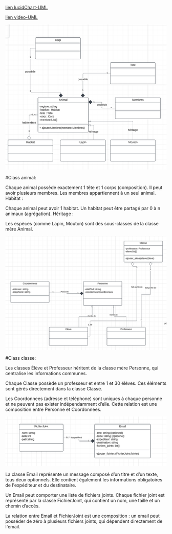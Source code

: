[lien lucidChart-UML](https://lucid.app/lucidchart/3985bc92-c516-48af-a028-01b02398eb7f/edit?viewport_loc=-2880%2C-1207%2C2560%2C1276%2C0_0&invitationId=inv_56667d76-bcca-4660-b00d-c8202266a86d)

[lien video-UML]()

![animaux](img/animal.png)

#Class animal:

Chaque animal possède exactement 1 tête et 1 corps (composition).
Il peut avoir plusieurs membres. Les membres appartiennent à un seul animal.
Habitat :

Chaque animal peut avoir 1 habitat.
Un habitat peut être partagé par 0 à n animaux (agrégation).
Héritage :

Les espèces (comme Lapin, Mouton) sont des sous-classes de la classe mère Animal.


![classe](img/classe.png)

#Class classe:

Les classes Élève et Professeur héritent de la classe mère Personne, qui centralise les informations communes.  

Chaque Classe possède un professeur et entre 1 et 30 élèves. Ces éléments sont gérés directement dans la classe Classe.  

Les Coordonnees (adresse et téléphone) sont uniques à chaque personne et ne peuvent pas exister indépendamment d’elle.
Cette relation est une composition entre Personne et Coordonnees.


![email](img/email.png)

La classe Email représente un message composé d’un titre et d’un texte, tous deux optionnels.
Elle contient également les informations obligatoires de l'expéditeur et du destinataire.

Un Email peut comporter une liste de fichiers joints.
Chaque fichier joint est représenté par la classe FichierJoint, qui contient un nom, une taille et un chemin d’accès.

La relation entre Email et FichierJoint est une composition : un email peut posséder de zéro à plusieurs fichiers joints, qui dépendent directement de l'email.
